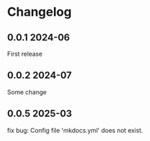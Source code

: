 # Changelog

## 0.0.1 2024-06

First release

## 0.0.2 2024-07

Some change

## 0.0.5 2025-03

fix bug: Config file 'mkdocs.yml' does not exist.
